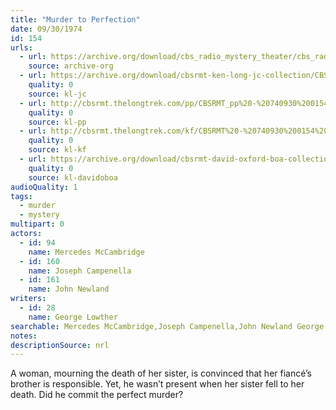 ```yaml
---
title: "Murder to Perfection"
date: 09/30/1974
id: 154
urls: 
  - url: https://archive.org/download/cbs_radio_mystery_theater/cbs_radio_mystery_theater-0151-0200.zip/cbs_radio_mystery_theater-0151-0200%2Fcbsrmt_0154_murder_to_perfection.mp3
    source: archive-org
  - url: https://archive.org/download/cbsrmt-ken-long-jc-collection/CBSRMT - 740930 0154 Murder To Perfection vbr kb_jc.mp3
    quality: 0
    source: kl-jc
  - url: http://cbsrmt.thelongtrek.com/pp/CBSRMT_pp%20-%20740930%200154%20Murder%20to%20Perfection.mp3
    quality: 0
    source: kl-pp
  - url: http://cbsrmt.thelongtrek.com/kf/CBSRMT%20-%20740930%200154%20Murder%20To%20Perfection_kf.mp3
    quality: 0
    source: kl-kf
  - url: https://archive.org/download/cbsrmt-david-oxford-boa-collection/CBSRMT-740930-0154-Murder-to-Perfection-(64-44)_kf-{BoA}.mp3
    quality: 0
    source: kl-davidoboa
audioQuality: 1
tags: 
  - murder
  - mystery
multipart: 0
actors:  
  - id: 94
    name: Mercedes McCambridge  
  - id: 160
    name: Joseph Campenella  
  - id: 161
    name: John Newland
writers:  
  - id: 28
    name: George Lowther
searchable: Mercedes McCambridge,Joseph Campenella,John Newland George Lowther
notes: 
descriptionSource: nrl
---
```

A woman, mourning the death of her sister, is convinced that her fiancé’s brother is responsible. Yet, he wasn’t present when her sister fell to her death. Did he commit the perfect murder?